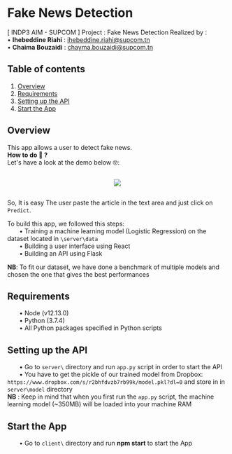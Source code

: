 # Fake News Detection
[ INDP3 AIM - SUPCOM ] Project : Fake News Detection
Realized by :  
• **Ihebeddine Riahi** : ihebeddine.riahi@supcom.tn  
• **Chaima Bouzaidi** : chayma.bouzaidi@supcom.tn  

## Table of contents
1. [Overview](#Overview)
2. [Requirements](#Requirements)
3. [Setting up the API](#Setup)  
4. [Start the App](#StartApp)


<a name="Overview"/>  

## Overview
This app allows a user to detect fake news.  
**How to do 🤔 ?**  
Let's have a look at the demo below 🤓:  

<p align="center">
    <img src="https://user-images.githubusercontent.com/53185260/71126464-59729700-21e9-11ea-9feb-73bc750f372b.gif"  style="margin:15px">
</p>

So, It is easy The user paste the article in the text area and just click on `Predict`.  

To build this app, we followed this steps:  
&nbsp;&nbsp;&nbsp;&nbsp;&nbsp;&nbsp; • Training a machine learning model (Logistic Regression) on the dataset located in `\server\data`   
&nbsp;&nbsp;&nbsp;&nbsp;&nbsp;&nbsp; • Building a user interface using React  
&nbsp;&nbsp;&nbsp;&nbsp;&nbsp;&nbsp; • Building an API using Flask  

**NB**: To fit our dataset, we have done a benchmark of multiple models and chosen the one that gives the best performances  

<a name="Requirements"/>

## Requirements
&nbsp;&nbsp;&nbsp;&nbsp;&nbsp;&nbsp; • Node (v12.13.0)  
&nbsp;&nbsp;&nbsp;&nbsp;&nbsp;&nbsp; • Python (3.7.4)  
&nbsp;&nbsp;&nbsp;&nbsp;&nbsp;&nbsp; • All Python packages specified in Python scripts  
 

<a name="Setup"/>

## Setting up the API
&nbsp;&nbsp;&nbsp;&nbsp;&nbsp;&nbsp; • Go to `server\` directory and run `app.py` script in order to start the API  
&nbsp;&nbsp;&nbsp;&nbsp;&nbsp;&nbsp; • You have to get the pickle of our trained model from Dropbox: `https://www.dropbox.com/s/r2bhfdvzb7rb99k/model.pkl?dl=0` and store in in `server\model` directory  
**NB** : Keep in mind that when you first run the `app.py` script, the machine learning model (~350MB) will be loaded into your machine RAM  
  


<a name="StartApp"/>

## Start the App  
&nbsp;&nbsp;&nbsp;&nbsp;&nbsp;&nbsp; • Go to `client\` directory and run **npm start** to start the App  